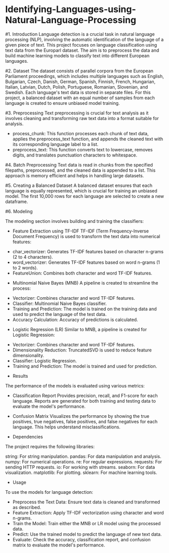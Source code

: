 # Identifying-Languages-using-Natural-Language-Processing

#1. Introduction
Language detection is a crucial task in natural language processing (NLP), involving the automatic identification of the language of a given piece of text. This project focuses on language classification using text data from the Europarl dataset. The aim is to preprocess the data and build machine learning models to classify text into different European languages.

#2. Dataset
The dataset consists of parallel corpora from the European Parliament proceedings, which includes multiple languages such as English, Bulgarian, Czech, Danish, German, Spanish, Finnish, French, Hungarian, Italian, Latvian, Dutch, Polish, Portuguese, Romanian, Slovenian, and Swedish. Each language's text data is stored in separate files. For this project, a balanced dataset with an equal number of samples from each language is created to ensure unbiased model training.

#3. Preprocessing
Text preprocessing is crucial for text analysis as it involves cleaning and transforming raw text data into a format suitable for analysis.

* process_chunk: This function processes each chunk of text data, applies the preprocess_text function, and appends the cleaned text with its corresponding language label to a list.
* preprocess_text: This function converts text to lowercase, removes digits, and translates punctuation characters to whitespace.

#4. Batch Preprocessing
Text data is read in chunks from the specified filepaths, preprocessed, and the cleaned data is appended to a list. This approach is memory efficient and helps in handling large datasets.

#5. Creating a Balanced Dataset
A balanced dataset ensures that each language is equally represented, which is crucial for training an unbiased model. The first 10,000 rows for each language are selected to create a new dataframe.

#6. Modeling

The modeling section involves building and training the classifiers:

+ Feature Extraction using TF-IDF
TF-IDF (Term Frequency-Inverse Document Frequency) is used to transform the text data into numerical features:

* char_vectorizer: Generates TF-IDF features based on character n-grams (2 to 4 characters).
* word_vectorizer: Generates TF-IDF features based on word n-grams (1 to 2 words).
* FeatureUnion: Combines both character and word TF-IDF features.

+ Multinomial Naive Bayes (MNB)
A pipeline is created to streamline the process:

* Vectorizer: Combines character and word TF-IDF features.
* Classifier: Multinomial Naive Bayes classifier.
* Training and Prediction: The model is trained on the training data and used to predict the language of the test data.
* Accuracy Calculation: Accuracy of predictions is calculated.

+ Logistic Regression (LR)
Similar to MNB, a pipeline is created for Logistic Regression:

* Vectorizer: Combines character and word TF-IDF features.
* Dimensionality Reduction: TruncatedSVD is used to reduce feature dimensionality.
* Classifier: Logistic Regression.
* Training and Prediction: The model is trained and used for prediction.

+ Results

The performance of the models is evaluated using various metrics:

* Classification Report
Provides precision, recall, and F1-score for each language. Reports are generated for both training and testing data to evaluate the model's performance.

* Confusion Matrix
Visualizes the performance by showing the true positives, true negatives, false positives, and false negatives for each language. This helps understand misclassifications.

+ Dependencies

The project requires the following libraries:

string: For string manipulation.
pandas: For data manipulation and analysis.
numpy: For numerical operations.
re: For regular expressions.
requests: For sending HTTP requests.
io: For working with streams.
seaborn: For data visualization.
matplotlib: For plotting.
sklearn: For machine learning tools.

+ Usage

To use the models for language detection:

* Preprocess the Text Data: Ensure text data is cleaned and transformed as described.
* Feature Extraction: Apply TF-IDF vectorization using character and word n-grams.
* Train the Model: Train either the MNB or LR model using the processed data.
* Predict: Use the trained model to predict the language of new text data.
* Evaluate: Check the accuracy, classification report, and confusion matrix to evaluate the model's performance.
